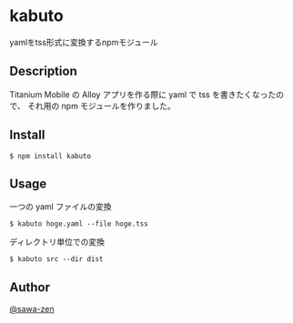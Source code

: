 # kabuto

yamlをtss形式に変換するnpmモジュール


## Description

Titanium Mobile の Alloy アプリを作る際に yaml で tss を書きたくなったので、
それ用の npm モジュールを作りました。


## Install

```
$ npm install kabuto
```

## Usage

一つの yaml ファイルの変換

```
$ kabuto hoge.yaml --file hoge.tss
```

ディレクトリ単位での変換

```
$ kabuto src --dir dist
```

## Author

[@sawa-zen](https://github.com/sawa-zen)

